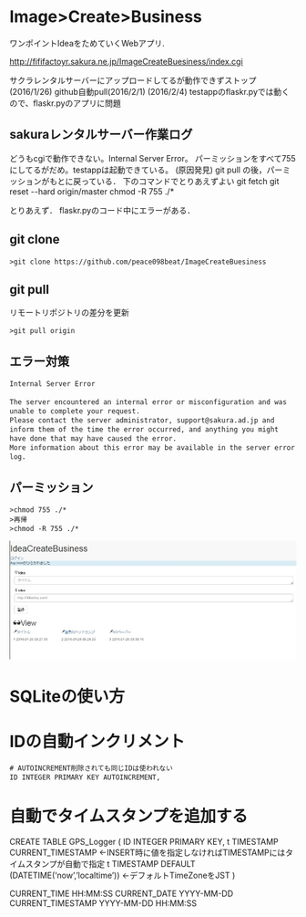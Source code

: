 # Image>Create>Business

ワンポイントIdeaをためていくWebアプリ.

http://fififactoyr.sakura.ne.jp/ImageCreateBuesiness/index.cgi

サクラレンタルサーバーにアップロードしてるが動作できずストップ(2016/1/26)
github自動pull(2016/2/1)
(2016/2/4) testappのflaskr.pyでは動くので、flaskr.pyのアプリに問題

## sakuraレンタルサーバー作業ログ
どうもcgiで動作できない。Internal Server Error。
パーミッションをすべて755にしてるがだめ。testappは起動できている。
(原因発見)
git pull
の後，パーミッションがもとに戻っている．
下のコマンドでとりあえずよい
git fetch
git reset --hard origin/master
chmod -R 755 ./*

とりあえず．
flaskr.pyのコード中にエラーがある．

## git clone
```
>git clone https://github.com/peace098beat/ImageCreateBuesiness
```

## git pull
リモートリポジトリの差分を更新
```
>git pull origin
```

## エラー対策
```
Internal Server Error

The server encountered an internal error or misconfiguration and was unable to complete your request.
Please contact the server administrator, support@sakura.ad.jp and inform them of the time the error occurred, and anything you might have done that may have caused the error.
More information about this error may be available in the server error log.
```


## パーミッション
```
>chmod 755 ./*
>再帰
>chmod -R 755 ./*
```

![img](./version0.1.0.jpg)
# SQLiteの使い方

# IDの自動インクリメント
    # AUTOINCREMENT削除されても同じIDは使われない
    ID INTEGER PRIMARY KEY AUTOINCREMENT,

# 自動でタイムスタンプを追加する
CREATE TABLE GPS_Logger (
    ID INTEGER PRIMARY KEY,
    t TIMESTAMP CURRENT_TIMESTAMP  <-INSERT時に値を指定しなければTIMESTAMPにはタイムスタンプが自動で指定
    t TIMESTAMP DEFAULT (DATETIME(‘now’,’localtime’)) <-デフォルトTimeZoneをJST
    )

CURRENT_TIME         HH:MM:SS
CURRENT_DATE         YYYY-MM-DD
CURRENT_TIMESTAMP    YYYY-MM-DD HH:MM:SS